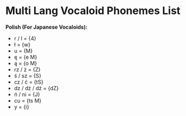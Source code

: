 # Multi Lang Vocaloid Phonemes List

**Polish (For Japanese Vocaloids):**
- r / l = {4}
- ł = {w}
- u = {M}
- ę = {e M}
- ą = {o M}
- rz / ż = {Z}
- ś / sz = {S}
- cz / ć = {tS}
- dz / dż / dź = {dZ}
- ń / ni = {J}
- cu = {ts M}
- y = {i} 
